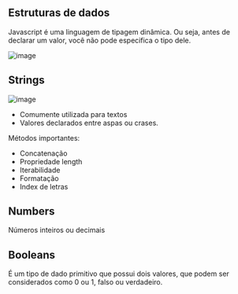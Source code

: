 ## Estruturas de dados
   Javascript é uma linguagem de tipagem dinâmica.
   Ou seja, antes de declarar um valor, você não pode especifica o tipo dele.

![image](https://user-images.githubusercontent.com/55243757/150808019-bef98640-bc15-4eba-80fe-6ff0751cbfc6.png)

## Strings

![image](https://user-images.githubusercontent.com/55243757/150809177-d41e8cbc-296f-48c8-9e92-35435518c933.png)

   * Comumente utilizada para textos
   * Valores declarados entre aspas ou crases.

Métodos importantes:
   * Concatenação
   * Propriedade length
   * Iterabilidade
   * Formatação
   * Index de letras

## Numbers
   Números inteiros ou decimais

## Booleans
   É um tipo de dado primitivo que possui dois valores, que podem ser considerados como 0 ou 1, falso ou verdadeiro.